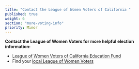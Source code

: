 ```yaml
---
title: "Contact the League of Women Voters of California "
published: true
weight: 6
section: "more-voting-info"
priority: Minor
---
```

**Contact the League of Women Voters for more helpful election information:**  

- [League of Women Voters of California Education Fund](https://cavotes.org/)
- Find your [local League of Women Voters](https://cavotes.org/local)



